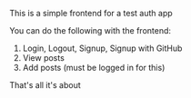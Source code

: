 This is a simple frontend for a test auth app

You can do the following with the frontend:

1. Login, Logout, Signup, Signup with GitHub
2. View posts
3. Add posts (must be logged in for this)

That's all it's about
